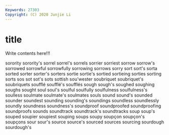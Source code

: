 ```yaml
---
Keywords: 27303
Copyright: (C) 2020 Junjie Li
---
```


# title

Write contents here!!!
 
sorority 
sorority's 
sorrel 
sorrel's 
sorrels 
sorrier
sorriest 
sorrow 
sorrow's 
sorrowed 
sorrowful 
sorrowfully 
sorrowing 
sorrows 
sorry 
sort
sort's 
sorta 
sorted 
sorter 
sorter's 
sorters 
sortie 
sortie's 
sortied 
sortieing
sorties 
sorting 
sorts 
sos 
sot 
sot's 
sots 
sottish 
sou'wester 
soubriquet
soubriquet's 
soubriquets 
soufflé 
soufflé's 
soufflés 
sough 
sough's 
soughed 
soughing 
soughs
sought 
soul 
soul's 
soulful 
soulfully 
soulfulness 
soulfulness's 
soulless 
soulmate 
soulmate's
soulmates 
souls 
sound 
sound's 
sounded 
sounder 
soundest 
sounding 
sounding's 
soundings
soundless 
soundlessly 
soundly 
soundness 
soundness's 
soundproof 
soundproofed 
soundproofing 
soundproofs 
sounds
soundtrack 
soundtrack's 
soundtracks 
soup 
soup's 
souped 
soupier 
soupiest 
souping 
soups
soupy 
soupçon 
soupçon's 
soupçons 
sour 
sour's 
source 
source's 
sourced 
sources
sourcing 
sourdough 
sourdough's 
